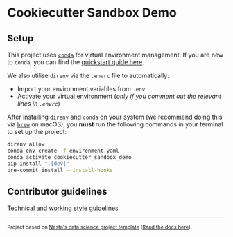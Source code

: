# Cookiecutter Sandbox Demo

## Setup

This project uses [`conda`](https://docs.conda.io/en/latest/) for virtual environment management. If you are new to `conda`, you can find the [quickstart guide here](https://docs.conda.io/projects/conda/en/latest/user-guide/getting-started.html).

We also utilise `direnv` via the `.envrc` file to automatically:

- Import your environment variables from `.env`
- Activate your virtual environment (_only if you comment out the relevant lines in `.envrc`_)

After installing `direnv` and `conda` on your system (we recommend doing this via [`brew`](https://brew.sh/) on macOS), you **must** run the following commands in your terminal to set up the project:

```bash
direnv allow
conda env create -f environment.yaml
conda activate cookiecutter_sandbox_demo
pip install ".[dev]"
pre-commit install --install-hooks
```

## Contributor guidelines

[Technical and working style guidelines](https://github.com/nestauk/ds-cookiecutter/blob/master/GUIDELINES.md)

---

<small><p>Project based on <a target="_blank" href="https://github.com/nestauk/ds-cookiecutter">Nesta's data science project template</a>
(<a href="http://nestauk.github.io/ds-cookiecutter">Read the docs here</a>).
</small>
